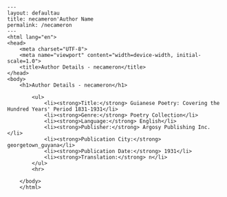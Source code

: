 
    ---
    layout: defaultau
    title: necameron'Author Name 
    permalink: /necameron
    ---
    <html lang="en">
    <head>
        <meta charset="UTF-8">
        <meta name="viewport" content="width=device-width, initial-scale=1.0">
        <title>Author Details - necameron</title>
    </head>
    <body>
        <h1>Author Details - necameron</h1>
        
            <ul>
                <li><strong>Title:</strong> Guianese Poetry: Covering the Hundred Years' Period 1831-1931</li>
                <li><strong>Genre:</strong> Poetry Collection</li>
                <li><strong>Language:</strong> English</li>
                <li><strong>Publisher:</strong> Argosy Publishing Inc.</li>
                <li><strong>Publication City:</strong> georgetown_guyana</li>
                <li><strong>Publication Date:</strong> 1931</li>
                <li><strong>Translation:</strong> n</li>
            </ul>
            <hr>
            
        </body>
        </html>
        